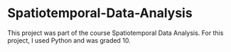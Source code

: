 # Spatiotemporal-Data-Analysis

This project was part of the course Spatiotemporal Data Analysis. For this project, I used Python and was graded 10. 
